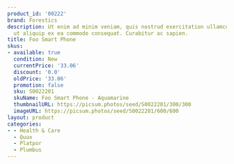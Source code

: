```yaml
---
product_id: '00222'
brand: Forestics
description: Ut enim ad minim veniam, quis nostrud exercitation ullamco laboris nisi
  ut aliquip ex ea commodo consequat. Curabitur ac sapien.
title: Foo Smart Phone
skus:
- available: true
  condition: New
  currentPrice: '33.06'
  discount: '0.0'
  oldPrice: '33.06'
  promotion: false
  sku: S0022201
  skuName: Foo Smart Phone - Aquamarine
  thumbnailURL: https://picsum.photos/seed/S0022201/300/300
  imageURL: https://picsum.photos/seed/S0022201/600/600
layout: product
categories:
- - Health & Care
  - Quux
  - Platpor
  - Plumbus
---
```

